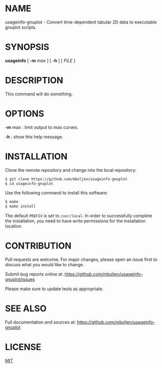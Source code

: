# NAME

usageinfo-gnuplot - Convert time-dependent tabular 2D data to executable gnuplot scripts.


# SYNOPSIS

**usageinfo** [ **-m** _max_ ] [ **-h** ] [ _FILE_ ]


# DESCRIPTION

This command will do something.


# OPTIONS

**-m** _max_
: limit output to _max_ curves.

**-h**
: show this help message.


# INSTALLATION

Clone the remote repository and change into the local repository:

```bash
$ git clone https://github.com/mboljen/usageinfo-gnuplot
$ cd usageinfo-gnuplot
```

Use the following command to install this software:

```bash
$ make
$ make install
```

The default `PREFIX` is set to `/usr/local`.  In order to successfully complete the installation, you need to have write permissions for the installation location.


# CONTRIBUTION

Pull requests are welcome.  For major changes, please open an issue first to discuss what you would like to change.

Submit bug reports online at: <https://github.com/mboljen/usageinfo-gnuplot/issues>

Please make sure to update tests as appropriate.


# SEE ALSO

Full documentation and sources at: <https://github.com/mboljen/usageinfo-gnuplot>


# LICENSE

[MIT](https://choosealicense.com/licenses/mit/)
